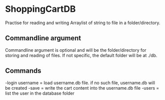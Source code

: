 # ShoppingCartDB 
Practise for reading and writing Arraylist of string to file in a folder/directory.
<br>
## Commandline argument
Commandline argument is optional and will be the folder/directory for storing and reading of files. If not specific, the default folder will be at ./db. 
<br>
## Commands
-login username = load username.db file. if no such file, username.db will be created
-save = write the cart content into the username.db file
-users = list the user in the database folder
